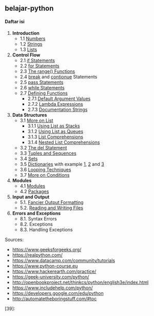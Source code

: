 ## belajar-python
#### Daftar isi
1. __Introduction__
    - 1.1 [Numbers][1]
    - 1.2 [Strings][2]
    - 1.3 [Lists][3]
2. __Control Flow__
    - 2.1 [if Statements][4]
    - 2.2 [for Statements][5]
    - 2.3 [The range() Functions][6]
    - 2.4 [break][7] and [contionue][8] Statements
    - 2.5 [pass Statements][9]
    - 2.6 [while Statements][10]
    - 2.7 [Defining Functions][11]
        - 2.7.1 [Default Argument Values][12]
        - 2.7.2 [Lambda Expressions][13]
        - 2.7.3 [Documentation Strings][14]
3. __Data Structures__
    - 3.1 [More on List][15]
        - 3.1.1 [Using List as Stacks][16]
        - 3.1.2 [Using List as Queues][17]
        - 3.1.3 [List Comprehensions][18]
        - 3.1.4 [Nested List Comprehensions][19]
    - 3.2 [The del Statement][20]
    - 3.3 [Tuples and Sequences][21]
    - 3.4 [Sets][22]
    - 3.5 [Dictionaries][23] with example [1][24], [2][25] and [3][26]
    - 3.6 [Looping Techniques][27]
    - 3.7 [More on Conditions][28]
4. __Modules__  
    - 4.1 [Modules][29]
    - 4.2 [Packages][30]
5. __Input and Output__
    - 5.1. [Fancier Output Formatting][31]
    - 5.2. [Reading and Writing Files][32]
6. __Errors and Exceptions__
    - 8.1. Syntax Errors
    - 8.2. Exceptions
    - 8.3. Handling Exceptions















Sources:
- https://www.geeksforgeeks.org/
- https://realpython.com/
- https://www.datacamp.com/community/tutorials    
- https://www.python-course.eu
- https://www.hackerearth.com/practice/
- https://geek-university.com/python/
- http://openbookproject.net/thinkcs/python/english3e/index.html
- https://www.includehelp.com/python/
- https://developers.google.com/edu/python
- http://automatetheboringstuff.com/#toc


[1]: https://github.com/helmiz/belajar-python/blob/master/1.introduction/number.py
[2]: https://github.com/helmiz/belajar-python/blob/master/1.introduction/string.py
[3]: https://github.com/helmiz/belajar-python/blob/master/1.introduction/list.py
[4]: https://github.com/helmiz/belajar-python/blob/master/2.control_flow/ifStatements.py
[5]: https://github.com/helmiz/belajar-python/blob/master/2.control_flow/forStatements.py
[6]: https://github.com/helmiz/belajar-python/blob/master/2.control_flow/rangeFunction.py
[7]: https://github.com/helmiz/belajar-python/blob/master/2.control_flow/breakStatements.py
[8]: https://github.com/helmiz/belajar-python/blob/master/2.control_flow/continueStatements.py
[9]: https://github.com/helmiz/belajar-python/blob/master/2.control_flow/passStatements.py
[10]: https://github.com/helmiz/belajar-python/blob/master/2.control_flow/whileStatements.py
[11]: https://github.com/helmiz/belajar-python/blob/master/2.control_flow/functions.py
[12]: https://github.com/helmiz/belajar-python/blob/master/2.control_flow/DAV.py
[13]: https://github.com/helmiz/belajar-python/blob/master/2.control_flow/lambdaFunction.py
[14]: https://github.com/helmiz/belajar-python/blob/master/2.control_flow/docString.py
[15]: https://github.com/helmiz/belajar-python/blob/master/3.data_structures/moreList.py
[16]: https://github.com/helmiz/belajar-python/blob/master/3.data_structures/stack.py
[17]: https://github.com/helmiz/belajar-python/blob/master/3.data_structures/queue.py
[18]: https://github.com/helmiz/belajar-python/blob/master/3.data_structures/listcomp.py
[19]: https://github.com/helmiz/belajar-python/blob/master/3.data_structures/nestedListComp.py
[20]: https://github.com/helmiz/belajar-python/blob/master/3.data_structures/del.py
[21]: https://github.com/helmiz/belajar-python/blob/master/3.data_structures/tuples.py 
[22]: https://github.com/helmiz/belajar-python/blob/master/3.data_structures/sets.py
[23]: https://github.com/helmiz/belajar-python/blob/master/3.data_structures/dict.py
[24]: https://github.com/helmiz/belajar-python/blob/master/3.data_structures/dictEx.py
[25]: https://github.com/helmiz/belajar-python/blob/master/3.data_structures/dictEx1.py
[26]: https://github.com/helmiz/belajar-python/blob/master/3.data_structures/dictEx2.py
[27]: https://github.com/helmiz/belajar-python/blob/master/3.data_structures/loopTech.py
[28]: https://github.com/helmiz/belajar-python/blob/master/3.data_structures/moreCon.py
[29]: https://github.com/helmiz/belajar-python/blob/master/4.modules/module.py
[30]: https://github.com/helmiz/belajar-python/blob/master/4.modules/package.py
[31]: https://github.com/helmiz/belajar-python/blob/master/5.io/fancierOutput.py
[32]: https://github.com/helmiz/belajar-python/blob/master/5.io/readingwriting.py
[33]:
[34]:
[35]:
[36]:
[37]:
[38]:
[39]:
